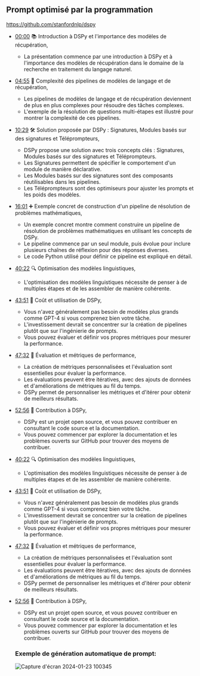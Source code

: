 ## Prompt optimisé par la programmation
https://github.com/stanfordnlp/dspy

- [00:00](https://www.youtube.com/watch?v=im7bCLW2aM4&t=0s) 📚 Introduction à DSPy et l'importance des modèles de récupération,

  - La présentation commence par une introduction à DSPy et à l'importance des modèles de récupération dans le domaine de la recherche en traitement du langage naturel.
  
- [04:55](https://www.youtube.com/watch?v=im7bCLW2aM4&t=295s) 🔄 Complexité des pipelines de modèles de langage et de récupération,

  - Les pipelines de modèles de langage et de récupération deviennent de plus en plus complexes pour résoudre des tâches complexes.
  - L'exemple de la résolution de questions multi-étapes est illustré pour montrer la complexité de ces pipelines.
  
- [10:29](https://www.youtube.com/watch?v=im7bCLW2aM4&t=629s) 🛠️ Solution proposée par DSPy : Signatures, Modules basés sur des signatures et Téléprompteurs,

  - DSPy propose une solution avec trois concepts clés : Signatures, Modules basés sur des signatures et Téléprompteurs.
  - Les Signatures permettent de spécifier le comportement d'un module de manière déclarative.
  - Les Modules basés sur des signatures sont des composants réutilisables dans les pipelines.
  - Les Téléprompteurs sont des optimiseurs pour ajuster les prompts et les poids des modèles.
  
- [16:01](https://www.youtube.com/watch?v=im7bCLW2aM4&t=961s) ➕ Exemple concret de construction d'un pipeline de résolution de problèmes mathématiques,

  - Un exemple concret montre comment construire un pipeline de résolution de problèmes mathématiques en utilisant les concepts de DSPy.
  - Le pipeline commence par un seul module, puis évolue pour inclure plusieurs chaînes de réflexion pour des réponses diverses.
  - Le code Python utilisé pour définir ce pipeline est expliqué en détail.
 
- [40:22](https://www.youtube.com/watch?v=im7bCLW2aM4&t=2422s) 🔍 Optimisation des modèles linguistiques,

  - L'optimisation des modèles linguistiques nécessite de penser à de multiples étapes et de les assembler de manière cohérente.

- [43:51](https://www.youtube.com/watch?v=im7bCLW2aM4&t=2631s) 🧮 Coût et utilisation de DSPy,

  - Vous n'avez généralement pas besoin de modèles plus grands comme GPT-4 si vous comprenez bien votre tâche.
  - L'investissement devrait se concentrer sur la création de pipelines plutôt que sur l'ingénierie de prompts.
  - Vous pouvez évaluer et définir vos propres métriques pour mesurer la performance.

- [47:32](https://www.youtube.com/watch?v=im7bCLW2aM4&t=2852s) 📏 Évaluation et métriques de performance,

  - La création de métriques personnalisées et l'évaluation sont essentielles pour évaluer la performance.
  - Les évaluations peuvent être itératives, avec des ajouts de données et d'améliorations de métriques au fil du temps.
  - DSPy permet de personnaliser les métriques et d'itérer pour obtenir de meilleurs résultats.

- [52:56](https://www.youtube.com/watch?v=im7bCLW2aM4&t=3176s) 🤝 Contribution à DSPy,

  - DSPy est un projet open source, et vous pouvez contribuer en consultant le code source et la documentation.
  - Vous pouvez commencer par explorer la documentation et les problèmes ouverts sur GitHub pour trouver des moyens de contribuer.
- [40:22](https://www.youtube.com/watch?v=im7bCLW2aM4&t=2422s) 🔍 Optimisation des modèles linguistiques,

  - L'optimisation des modèles linguistiques nécessite de penser à de multiples étapes et de les assembler de manière cohérente.

- [43:51](https://www.youtube.com/watch?v=im7bCLW2aM4&t=2631s) 🧮 Coût et utilisation de DSPy,

  - Vous n'avez généralement pas besoin de modèles plus grands comme GPT-4 si vous comprenez bien votre tâche.
  - L'investissement devrait se concentrer sur la création de pipelines plutôt que sur l'ingénierie de prompts.
  - Vous pouvez évaluer et définir vos propres métriques pour mesurer la performance.

- [47:32](https://www.youtube.com/watch?v=im7bCLW2aM4&t=2852s) 📏 Évaluation et métriques de performance,

  - La création de métriques personnalisées et l'évaluation sont essentielles pour évaluer la performance.
  - Les évaluations peuvent être itératives, avec des ajouts de données et d'améliorations de métriques au fil du temps.
  - DSPy permet de personnaliser les métriques et d'itérer pour obtenir de meilleurs résultats.

- [52:56](https://www.youtube.com/watch?v=im7bCLW2aM4&t=3176s) 🤝 Contribution à DSPy,

  - DSPy est un projet open source, et vous pouvez contribuer en consultant le code source et la documentation.
  - Vous pouvez commencer par explorer la documentation et les problèmes ouverts sur GitHub pour trouver des moyens de contribuer.
 
  ### Exemple de génération automatique de prompt:
  ![Capture d'écran 2024-01-23 100345](https://github.com/jpbrasile/formationIA2.0/assets/8331027/086b56c8-3fe0-4ce4-98ef-b6a4f2261a9a)

